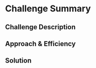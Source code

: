 # Challenge Summary
<!-- Short summary or background information -->

## Challenge Description
<!-- Description of the challenge -->

## Approach & Efficiency
<!-- What approach did you take? Why? What is the Big O space/time for this approach? -->

## Solution
